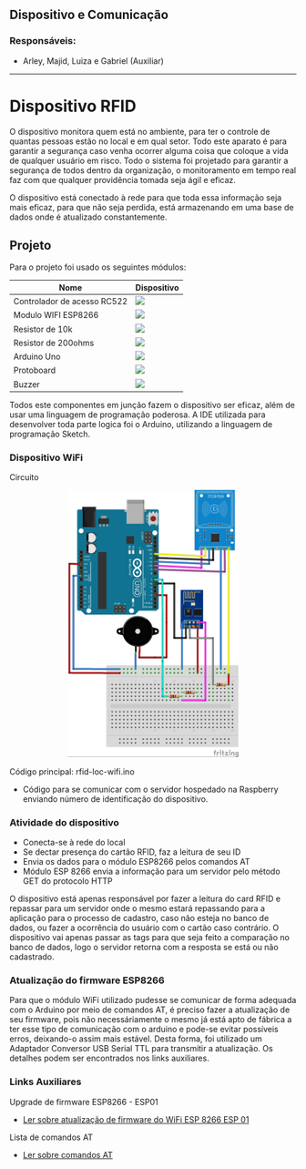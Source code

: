 ## Dispositivo e Comunicação

### Responsáveis:
  * Arley, Majid, Luiza e Gabriel (Auxiliar)
----------------------------------------------------------
<h1>Dispositivo RFID</h1>
<p>O dispositivo monitora quem está no ambiente, para ter o controle de quantas pessoas estão no local e em qual setor. Todo este aparato é para garantir a segurança caso venha ocorrer alguma coisa que coloque a vida de qualquer usuário em risco. Todo o sistema foi projetado para garantir a segurança de todos dentro da organização, o monitoramento em tempo real faz com que qualquer providência tomada seja ágil e eficaz.</p>
<p>O dispositivo está conectado à rede para que toda essa informação seja mais eficaz, para que não seja perdida, está armazenando em uma base de dados onde é atualizado constantemente.</p>

<h2>Projeto</h2>
<p>Para o projeto foi usado os seguintes módulos:</p>
<table align="center">
	<thead>
		<th>Nome</th>
		<th>Dispositivo</th>
	</thead>
	<tbody>
		<tr>
			<td>Controlador de acesso RC522</td>
			<td><img src="https://user-images.githubusercontent.com/32252053/90170632-b32a6180-dd76-11ea-93aa-c88b795aa0e8.jpg" width="200" heigth="200"></td>
		</tr>
		<tr>
			<td>Modulo WIFI ESP8266</td>
			<td><img src="https://user-images.githubusercontent.com/32252053/90171095-5b402a80-dd77-11ea-87f7-0c5b4de51277.jpg" width="200" heigth="200"></td>
		</tr>
		<tr>
			<td>Resistor de 10k</td>
			<td><img src="https://user-images.githubusercontent.com/32252053/90171705-44e69e80-dd78-11ea-867b-1126307d7ce7.jpg" width="200" heigth="200"</td>
		</tr>
		<tr>
			<td>Resistor de 200ohms</td>
			<td><img src="https://user-images.githubusercontent.com/32252053/90171813-71021f80-dd78-11ea-9ba9-5083f4988ef4.jpg" width="200" heigth="200"</td>
		</tr>
		<tr>
			<td>Arduino Uno</td>
			<td><img src="https://user-images.githubusercontent.com/32252053/90172088-df46e200-dd78-11ea-8721-4dc703af73be.jpeg" width="200" heigth="200"</td>
		</tr>
		<tr>
			<td>Protoboard</td>
			<td><img src="https://user-images.githubusercontent.com/32252053/90172195-056c8200-dd79-11ea-8386-983121283269.jpg" width="200" heigth="200"</td>
		</tr>
		<tr>
			<td>Buzzer</td>
			<td><img src="https://user-images.githubusercontent.com/32252053/90172322-377de400-dd79-11ea-9f51-4688108a5e81.jpg" width="200" heigth="200"> </td>
		</tr>
</table>
<p>Todos este componentes em junção fazem o dispositivo ser eficaz, além de usar uma linguagem de programação poderosa. A IDE utilizada para desenvolver toda parte logica foi o Arduino, utilizando a linguagem de programação Sketch.</p>

<h3>Dispositivo WiFi</h3>
 <p>Circuito </p>
<p align="center">
  <img src="DispWiFiRFID.jpg" width="300" title="Disp WiFi">
</p>
 <p>Código principal: rfid-loc-wifi.ino </p>
<ul>
<li> Código para se comunicar com o servidor hospedado na Raspberry enviando número de identificação do dispositivo.</li>
 </ul>
 
<h3>Atividade do dispositivo</h3>
<ul>
	<li>Conecta-se à rede do local</li>
	<li>Se dectar presença do cartão RFID, faz a leitura de seu ID </li>
	<li>Envia os dados para o módulo ESP8266 pelos comandos AT </li>
	<li>Módulo ESP 8266 envia a informação para um servidor pelo método GET do protocolo HTTP</li>
	
</ul>
<p>O dispositivo está apenas responsável por fazer a leitura do card RFID e repassar para um servidor onde o mesmo estará repassando para a aplicação para o processo de cadastro, caso não esteja no banco de dados, ou fazer a ocorrência do usuário com o cartão caso contrário. O dispositivo vai apenas passar as tags para que seja feito a comparação no banco de dados, logo o servidor retorna com a resposta se está ou não cadastrado.</p>

<h3>Atualização do firmware ESP8266</h3>

<p> Para que o módulo WiFi utilizado pudesse se comunicar de forma adequada com o Arduino por meio de comandos AT, é preciso fazer a atualização de seu firmware, pois não necessáriamente o mesmo já está apto de fábrica a ter esse tipo de comunicação com o arduino e pode-se evitar possíveis erros, deixando-o assim mais estável. Desta forma, foi utilizado um Adaptador Conversor USB Serial TTL para transmitir a atualização. Os detalhes podem ser encontrados nos links auxiliares.</p>

<h3>Links Auxiliares</h3>
 <p> Upgrade de firmware ESP8266 - ESP01 </p>
 <ul>
	
<li><a href="https://blogmasterwalkershop.com.br/embarcados/esp8266/upgrade-de-firmware-do-wifi-esp8266-esp-01-atraves-do-arduino-e-conversor-usb-serial/" target="_blank">Ler sobre atualização de firmware do WiFi ESP 8266 ESP 01</a> </li>
 </ul>
 <p> Lista de comandos AT </p>
  <ul>
	<li><a href="http://room-15.github.io/blog/2015/03/26/esp8266-at-command-reference" target="_blank">Ler sobre comandos AT</a> </li>
 </ul>
